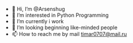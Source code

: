 - 👋 Hi, I’m @Arsenshug
- 👀 I’m interested in Python Programming
- 🌱 I’m currently i work
- 💞️ I’m looking  beginning like-minded people
- 📫 How to reach me by mail timar0707@mail.ru

<!---
Arsenshug/Arsenshug is a ✨ special ✨ repository because its `README.md` (this file) appears on your GitHub profile.
You can click the Preview link to take a look at your changes.
--->
